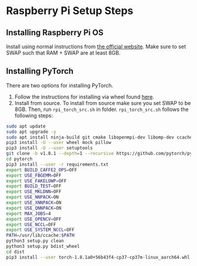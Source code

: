 # Raspberry Pi Setup Steps

## Installing Raspberry Pi OS

Install using normal instructions from [the official website](https://www.raspberrypi.org/software/operating-systems/). Make sure to set SWAP such that RAM + SWAP are at least 8GB.

## Installing PyTorch

There are two options for installing PyTorch.

1. Follow the instructions for installing via wheel found [here](https://qengineering.eu/install-pytorch-on-raspberry-pi-4.html).
2. Install from source. To install from source make sure you set SWAP to be 8GB. Then, run `rpi_torch_src.sh` in folder. `rpi_torch_src.sh` follows the following steps:
```bash
sudo apt update
sudo apt upgrade -y
sudo apt install ninja-build git cmake libopenmpi-dev libomp-dev ccache libopenblas-dev libblas-dev libeigen3-dev
pip3 install -U --user wheel mock pillow
pip3 install -U --user setuptools
git clone -b v1.8.1 --depth=1 --recursive https://github.com/pytorch/pytorch.git
cd pytorch
pip3 install --user -r requirements.txt
export BUILD_CAFFE2_OPS=OFF
export USE_FBGEMM=OFF
export USE_FAKELOWP=OFF
export BUILD_TEST=OFF
export USE_MKLDNN=OFF
export USE_NNPACK=ON
export USE_XNNPACK=ON
export USE_QNNPACK=ON
export MAX_JOBS=4
export USE_OPENCV=OFF
export USE_NCCL=OFF
export USE_SYSTEM_NCCL=OFF
PATH=/usr/lib/ccache:$PATH
python3 setup.py clean
python3 setup.py bdist_wheel
cd dist
pip3 install --user torch-1.8.1a0+56b43f4-cp37-cp37m-linux_aarch64.whl
```

